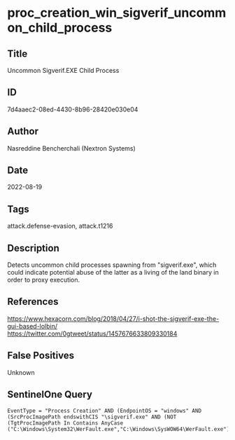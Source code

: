 # proc_creation_win_sigverif_uncommon_child_process

## Title
Uncommon Sigverif.EXE Child Process

## ID
7d4aaec2-08ed-4430-8b96-28420e030e04

## Author
Nasreddine Bencherchali (Nextron Systems)

## Date
2022-08-19

## Tags
attack.defense-evasion, attack.t1216

## Description
Detects uncommon child processes spawning from "sigverif.exe", which could indicate potential abuse of the latter as a living of the land binary in order to proxy execution.


## References
https://www.hexacorn.com/blog/2018/04/27/i-shot-the-sigverif-exe-the-gui-based-lolbin/
https://twitter.com/0gtweet/status/1457676633809330184

## False Positives
Unknown

## SentinelOne Query
```
EventType = "Process Creation" AND (EndpointOS = "windows" AND (SrcProcImagePath endswithCIS "\sigverif.exe" AND (NOT (TgtProcImagePath In Contains AnyCase ("C:\Windows\System32\WerFault.exe","C:\Windows\SysWOW64\WerFault.exe")))))

```